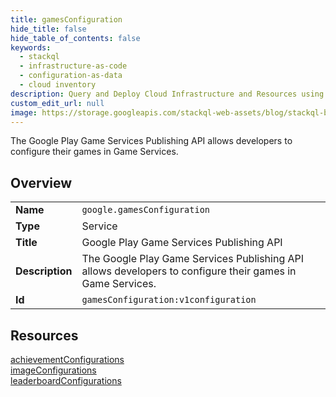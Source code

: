 ```yaml
---
title: gamesConfiguration
hide_title: false
hide_table_of_contents: false
keywords:
  - stackql
  - infrastructure-as-code
  - configuration-as-data
  - cloud inventory
description: Query and Deploy Cloud Infrastructure and Resources using SQL
custom_edit_url: null
image: https://storage.googleapis.com/stackql-web-assets/blog/stackql-blog-post-featured-image.png
---
```

The Google Play Game Services Publishing API allows developers to configure their games in Game Services.  
    

## Overview
<table><tbody>
<tr><td><b>Name</b></td><td><code>google.gamesConfiguration</code></td></tr>
<tr><td><b>Type</b></td><td>Service</td></tr>
<tr><td><b>Title</b></td><td>Google Play Game Services Publishing API</td></tr>
<tr><td><b>Description</b></td><td>The Google Play Game Services Publishing API allows developers to configure their games in Game Services.</td></tr>
<tr><td><b>Id</b></td><td><code>gamesConfiguration:v1configuration</code></td></tr>
</tbody></table>

## Resources
<div class="row">
<div class="providerDocColumn">
<a href="/providers/google/gamesConfiguration/achievementConfigurations/">achievementConfigurations</a><br />
<a href="/providers/google/gamesConfiguration/imageConfigurations/">imageConfigurations</a><br />
</div>
<div class="providerDocColumn">
<a href="/providers/google/gamesConfiguration/leaderboardConfigurations/">leaderboardConfigurations</a><br />
</div>
</div>
